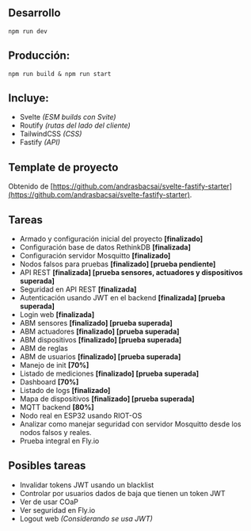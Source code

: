 ## Desarrollo

`npm run dev`

## Producción: 
`npm run build & npm run start`

## Incluye:
- Svelte *(ESM builds con Svite)*
- Routify *(rutas del lado del cliente)*
- TailwindCSS *(CSS)*
- Fastify *(API)*

## Template de proyecto

Obtenido de [https://github.com/andrasbacsai/svelte-fastify-starter](https://github.com/andrasbacsai/svelte-fastify-starter).

## Tareas

- Armado y configuración inicial del proyecto **[finalizado]**
- Configuración base de datos RethinkDB **[finalizada]**
- Configuración servidor Mosquitto **[finalizado]**
- Nodos falsos para pruebas **[finalizado] [prueba pendiente]**
- API REST **[finalizada] [prueba sensores, actuadores y dispositivos superada]**
- Seguridad en API REST **[finalizada]**
- Autenticación usando JWT en el backend **[finalizada] [prueba superada]**
- Login web **[finalizada]**
- ABM sensores **[finalizado] [prueba superada]**
- ABM actuadores **[finalizado] [prueba superada]**
- ABM dispositivos **[finalizado] [prueba superada]**
- ABM de reglas
- ABM de usuarios **[finalizado] [prueba superada]**
- Manejo de init **[70%]** 
- Listado de mediciones **[finalizado] [prueba superada]**
- Dashboard **[70%]**
- Listado de logs **[finalizado]**
- Mapa de dispositivos **[finalizado] [prueba superada]**
- MQTT backend **[80%]**
- Nodo real en ESP32 usando RIOT-OS
- Analizar como manejar seguridad con servidor Mosquitto desde los nodos falsos y reales.
- Prueba integral en Fly.io

## Posibles tareas

- Invalidar tokens JWT usando un blacklist
- Controlar por usuarios dados de baja que tienen un token JWT
- Ver de usar COaP
- Ver seguridad en Fly.io
- Logout web *(Considerando se usa JWT)*
